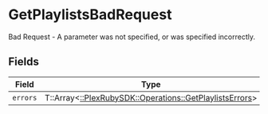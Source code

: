 # GetPlaylistsBadRequest

Bad Request - A parameter was not specified, or was specified incorrectly.


## Fields

| Field                                                                                                    | Type                                                                                                     | Required                                                                                                 | Description                                                                                              |
| -------------------------------------------------------------------------------------------------------- | -------------------------------------------------------------------------------------------------------- | -------------------------------------------------------------------------------------------------------- | -------------------------------------------------------------------------------------------------------- |
| `errors`                                                                                                 | T::Array<[::PlexRubySDK::Operations::GetPlaylistsErrors](../../models/operations/getplaylistserrors.md)> | :heavy_minus_sign:                                                                                       | N/A                                                                                                      |